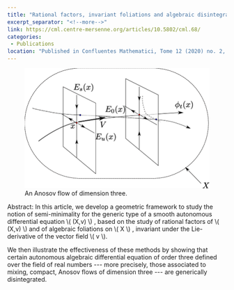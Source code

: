 ```yaml
---
title: "Rational factors, invariant foliations and algebraic disintegration of compact mixing Anosov flows of dimension 3"
excerpt_separator: "<!--more-->"
link: https://cml.centre-mersenne.org/articles/10.5802/cml.68/
categories:
 - Publications
location: "Published in Confluentes Mathematici, Tome 12 (2020) no. 2, pp. 49-78."
---
```


<figure>
    <a href="/assets/images/Anosov.png"><img src="/assets/images/Anosov.png"></a>
    <figcaption>An Anosov flow of dimension three.</figcaption>
</figure>

Abstract: In this article, we develop a geometric framework to study the notion of semi-minimality for the generic type of a smooth autonomous differential equation  \\( (X,v) \\) , based on the study of rational factors of   \\( (X,v) \\) and of algebraic foliations on  \\( X \\) , invariant under the Lie-derivative of the vector field \\( v \\).


We then illustrate the effectiveness of these methods by showing that certain autonomous algebraic differential equation of order three defined over the field of real numbers --- more precisely, those associated to mixing, compact, Anosov flows of dimension three --- are generically disintegrated.


